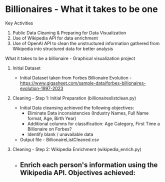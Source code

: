 # Billionaires - What it takes to be one

Key Activities
1. Public Data Cleaning & Preparing for Data Visualization
2. Use of Wikipedia API for data enrichment
3. Use of OpenAI API to clean the unstructured information gathered from Wikipedia into structured data for better analysis

What it takes to be a billionaire - Graphical visualization project



1. Initial Dataset
   - Initial Dataset taken from Forbes Billionaire Evolution - https://www.gigasheet.com/sample-data/forbes-billionaires-evolution-1997-2023

2. Cleaning - Step 1: Initial Preparation (billionaireslistclean.py)
   - Initial Data cleansing achieved the following objectives:
      - Eliminate Data inconsistencies (Industry Names, Full Name format, Age, Birth Year)
      - Additional columns for classification: Age Category, First Time a Billionaire on Forbes?
      - Identify blank / unavailable data
   - Output file - BillionaireListCleaned.csv
  
3. Cleaning - Step 2: Wikipedia Enrichment (wikipedia_enrich.py)
   - Enrich each person's information using the Wikipedia API. Objectives achieved:
      - 
